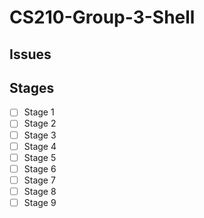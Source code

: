 # CS210-Group-3-Shell

## Issues

## Stages
- [ ] Stage 1
- [ ] Stage 2
- [ ] Stage 3
- [ ] Stage 4
- [ ] Stage 5
- [ ] Stage 6
- [ ] Stage 7
- [ ] Stage 8
- [ ] Stage 9